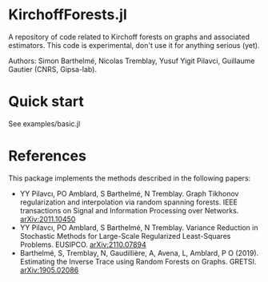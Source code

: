 # KirchoffForests.jl 

A repository of code related to Kirchoff forests on graphs and associated estimators. This code is experimental, don't use it for anything serious (yet).

Authors: Simon Barthelmé, Nicolas Tremblay, Yusuf Yigit Pilavci, Guillaume Gautier (CNRS, Gipsa-lab).

# Quick start

See examples/basic.jl 

# References 

This package implements the methods described in the following papers: 

- YY Pilavcı, PO Amblard, S Barthelmé, N Tremblay. Graph Tikhonov regularization and interpolation via random spanning forests. IEEE transactions on Signal and Information Processing over Networks. [arXiv:2011.10450](https://arxiv.org/abs/2011.10450)
- YY Pilavcı, PO Amblard, S Barthelmé, N Tremblay. Variance Reduction in Stochastic Methods for Large-Scale Regularized Least-Squares Problems. EUSIPCO. [arXiv:2110.07894](https://arxiv.org/abs/2110.07894)
- Barthelmé, S, Tremblay, N, Gaudillière, A, Avena, L, Amblard, P O (2019).
Estimating the Inverse Trace using Random Forests on Graphs. GRETSI.
[arXiv:1905.02086](http://arxiv.org/abs/1905.02086)



